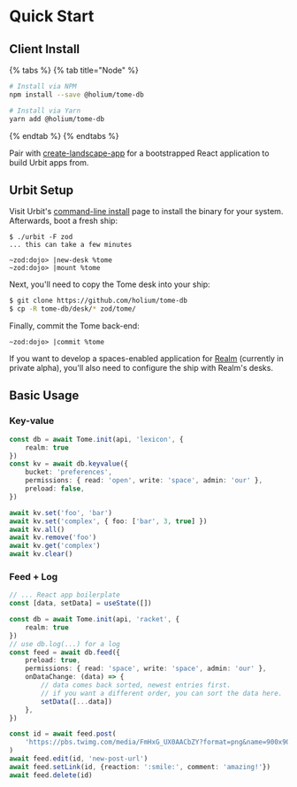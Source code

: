# Quick Start

## Client Install

{% tabs %}
{% tab title="Node" %}
```bash
# Install via NPM
npm install --save @holium/tome-db

# Install via Yarn
yarn add @holium/tome-db
```
{% endtab %}
{% endtabs %}

Pair with [create-landscape-app](https://github.com/urbit/create-landscape-app) for a bootstrapped React application to build Urbit apps from.

## Urbit Setup

Visit Urbit's [command-line install](https://urbit.org/getting-started/cli) page to install the binary for your system.  Afterwards, boot a fresh ship:

```hoon
$ ./urbit -F zod
... this can take a few minutes

~zod:dojo> |new-desk %tome
~zod:dojo> |mount %tome
```

Next, you'll need to copy the Tome desk into your ship:

```bash
$ git clone https://github.com/holium/tome-db
$ cp -R tome-db/desk/* zod/tome/
```

Finally, commit the Tome back-end:

```hoon
~zod:dojo> |commit %tome
```

If you want to develop a spaces-enabled application for [Realm](https://www.holium.com/) (currently in private alpha), you'll also need to configure the ship with Realm's desks.

## Basic Usage

### Key-value

```typescript
const db = await Tome.init(api, 'lexicon', {
    realm: true
})
const kv = await db.keyvalue({
    bucket: 'preferences',
    permissions: { read: 'open', write: 'space', admin: 'our' },
    preload: false,
})

await kv.set('foo', 'bar')
await kv.set('complex', { foo: ['bar', 3, true] })
await kv.all()
await kv.remove('foo')
await kv.get('complex')
await kv.clear()
```

### Feed + Log

```typescript
// ... React app boilerplate
const [data, setData] = useState([])

const db = await Tome.init(api, 'racket', {
    realm: true
})
// use db.log(...) for a log
const feed = await db.feed({
    preload: true,
    permissions: { read: 'space', write: 'space', admin: 'our' },
    onDataChange: (data) => {
        // data comes back sorted, newest entries first.
        // if you want a different order, you can sort the data here.
        setData([...data])
    },
})

const id = await feed.post(
    'https://pbs.twimg.com/media/FmHxG_UX0AACbZY?format=png&name=900x900'
)
await feed.edit(id, 'new-post-url')
await feed.setLink(id, {reaction: ':smile:', comment: 'amazing!'})
await feed.delete(id)
```
